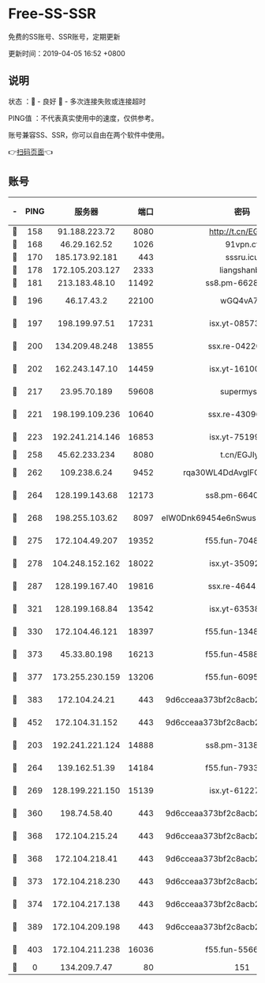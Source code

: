 # Free-SS-SSR

免费的SS账号、SSR账号，定期更新

更新时间：2019-04-05 16:52 +0800

## 说明

状态     ：🙂 - 良好 🙁 - 多次连接失败或连接超时

PING值   ：不代表真实使用中的速度，仅供参考。

账号兼容SS、SSR，你可以自由在两个软件中使用。

👉[扫码页面](https://liesauer.github.io/Free-SS-SSR/)👈

## 账号

|-|PING|服务器|端口|密码|加密方式|区域|
|:----:|:----:|:-----:|-----:|:----:|:----:|:----:|
|🙂|158|91.188.223.72|8080|http://t.cn/EGJIyrl|rc4-md5|RU|
|🙂|168|46.29.162.52|1026|91vpn.cf|rc4-md5|RU|
|🙂|170|185.173.92.181|443|sssru.icu|rc4-md5|RU|
|🙂|178|172.105.203.127|2333|liangshanbo|chacha20|JP|
|🙂|181|213.183.48.10|11492|ss8.pm-66285034|rc4-md5|RU|
|🙂|196|46.17.43.2|22100|wGQ4vA7D|aes-256-gcm|RU|
|🙂|197|198.199.97.51|17231|isx.yt-08573999|aes-256-cfb|US|
|🙂|200|134.209.48.248|13855|ssx.re-04220668|aes-256-cfb|US|
|🙂|202|162.243.147.10|14459|isx.yt-16100711|aes-256-cfb|US|
|🙂|217|23.95.70.189|59608|supermyssr|chacha20-ietf|US|
|🙂|221|198.199.109.236|10640|ssx.re-43096758|aes-256-cfb|US|
|🙂|223|192.241.214.146|16853|isx.yt-75199880|aes-256-cfb|US|
|🙂|258|45.62.233.234|8080|t.cn/EGJIyrl|rc4-md5|CA|
|🙂|262|109.238.6.24|9452|rqa30WL4DdAvgIFG6Fs3znzTa|aes-256-cfb|FR|
|🙂|264|128.199.143.68|12173|ss8.pm-66400443|aes-256-cfb|SG|
|🙂|268|198.255.103.62|8097|eIW0Dnk69454e6nSwuspv9DmS201tQ0D|aes-256-cfb|US|
|🙂|275|172.104.49.207|19352|f55.fun-70481610|aes-256-cfb|SG|
|🙂|278|104.248.152.162|18022|isx.yt-35092114|aes-256-cfb|SG|
|🙂|287|128.199.167.40|19816|ssx.re-46441755|aes-256-cfb|SG|
|🙂|321|128.199.168.84|13542|isx.yt-63538228|aes-256-cfb|SG|
|🙂|330|172.104.46.121|18397|f55.fun-13486304|aes-256-cfb|SG|
|🙂|373|45.33.80.198|16213|f55.fun-45880587|aes-256-cfb|US|
|🙂|377|173.255.230.159|13206|f55.fun-60953753|aes-256-cfb|US|
|🙂|383|172.104.24.21|443|9d6cceaa373bf2c8acb22e60b6a58be6|aes-256-cfb|US|
|🙂|452|172.104.31.152|443|9d6cceaa373bf2c8acb22e60b6a58be6|aes-256-cfb|US|
|🙂|203|192.241.221.124|14888|ss8.pm-31382294|aes-256-cfb|US|
|🙂|264|139.162.51.39|14184|f55.fun-79338147|aes-256-cfb|SG|
|🙂|269|128.199.221.150|15139|isx.yt-61227174|aes-256-cfb|SG|
|🙂|360|198.74.58.40|443|9d6cceaa373bf2c8acb22e60b6a58be6|aes-256-cfb|US|
|🙂|368|172.104.215.24|443|9d6cceaa373bf2c8acb22e60b6a58be6|aes-256-cfb|US|
|🙂|368|172.104.218.41|443|9d6cceaa373bf2c8acb22e60b6a58be6|aes-256-cfb|US|
|🙂|373|172.104.218.230|443|9d6cceaa373bf2c8acb22e60b6a58be6|aes-256-cfb|US|
|🙂|374|172.104.217.138|443|9d6cceaa373bf2c8acb22e60b6a58be6|aes-256-cfb|US|
|🙂|389|172.104.209.198|443|9d6cceaa373bf2c8acb22e60b6a58be6|aes-256-cfb|US|
|🙂|403|172.104.211.238|16036|f55.fun-55663188|aes-256-cfb|US|
|🙁|0|134.209.7.47|80|151|chacha20|US|
